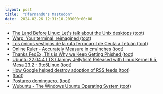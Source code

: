 ```yaml
---
layout: post
title:  "@fernand0's Mastodon"
date:  2024-02-26 12:31:10.203000+00:00
---
```

*  [The Land Before Linux: Let's talk about the Unix desktops ](https://www.theregister.com/2024/01/27/opinion_column) ([toot](https://mastodon.social/@fernand0/111997791122320954))
*  [Warp: Your terminal, reimagined ](https://www.warp.dev) ([toot](https://mastodon.social/@fernand0/111997599926181158))
*  [Los únicos vestigios de la ruta ferrocarril de Ceuta a Tetuán ](https://elfarodeceuta.es/unicos-vestigios-ruta-ferrocarril-ceuta-tetua) ([toot](https://mastodon.social/@fernand0/111997208922453037))
*  [Online Ruler - Accurately Measure in cm/inches ](https://onlinerulers.com) ([toot](https://mastodon.social/@fernand0/111997091465742975))
*  [Thanks FedEx, This is Why we Keep Getting Phished ](https://www.troyhunt.com/thanks-fedex-this-is-why-we-keep-getting-phished) ([toot](https://mastodon.social/@fernand0/111995509820013981))
*  [Ubuntu 22.04.4 LTS (Jammy Jellyfish) Released with Linux Kernel 6.5, Mesa 23.2 - 9to5Linux  ](https://9to5linux.com/ubuntu-22-04-4-lts-jammy-jellyfish-released-with-linux-kernel-6-5-mesa-23-2) ([toot](https://mastodon.social/@fernand0/111993501210269562))
*  [How Google helped destroy adoption of RSS feeds ](https://openrss.org/blog/how-google-helped-destroy-adoption-of-rss-feed) ([toot](https://mastodon.social/@fernand0/111993322709750762))
*  [ ](https://mastodon.social/@Xucaen) ([toot](https://mastodon.social/@fernand0/111993170402680201))
*  [Postureo dominguero. ](https://avecesunafoto.wordpress.com/2024/02/25/postureo-dominguero) ([toot](https://mastodon.social/@fernand0/111993083057487387))
*  [Wubuntu - The Windows Ubuntu Operating System ](https://www.wubuntu.org) ([toot](https://mastodon.social/@fernand0/111993045906893721))
